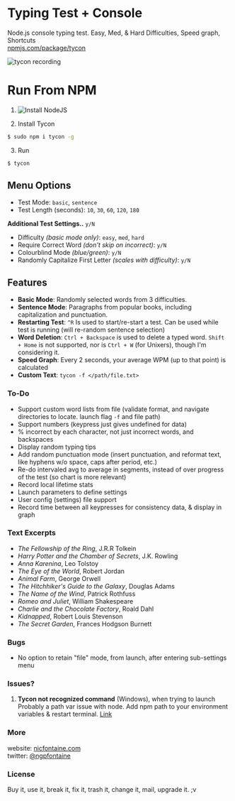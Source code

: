 # Typing Test + Console
Node.js console typing test. Easy, Med, & Hard Difficulties, Speed graph, Shortcuts   
[npmjs.com/package/tycon](https://www.npmjs.com/package/tycon)    

![tycon recording](https://nicfontaine.com/dev/tycon-rec-09.gif)   

# Run From NPM

1. ![Install NodeJS](https://nodejs.org/en/download/)   

2. Install Tycon   
```bash
$ sudo npm i tycon -g
```

3. Run   
```bash
$ tycon
```  

## Menu Options

- Test Mode: `basic`, `sentence`
- Test Length (seconds): `10`, `30`, `60`, `120`, `180` 

**Additional Test Settings..** `y/N`
- Difficulty _(basic mode only)_: `easy`, `med`, `hard`    
- Require Correct Word _(don't skip on incorrect)_: `y/N`
- Colourblind Mode _(blue/green)_: `y/N`
- Randomly Capitalize First Letter _(scales with difficulty)_: `y/N`   

## Features
- **Basic Mode**: Randomly selected words from 3 difficulties.
- **Sentence Mode**: Paragraphs from popular books, including capitalization and punctuation.
- **Restarting Test**: `^R` Is used to start/re-start a test. Can be used while test is running (will re-random sentence selection)
- **Word Deletion**: `Ctrl + Backspace` is used to delete a typed word. `Shift + Home` is not supported, nor is `Ctrl + W` (for Unixers), though I'm considering it.
- **Speed Graph**: Every 2 seconds, your average WPM (up to that point) is calculated
- **Custom Text**: `tycon -f </path/file.txt>`

### To-Do
- Support custom word lists from file (validate format, and navigate directories to locate. launch flag `-f` and file path)
- Support numbers (keypress just gives undefined for data)
- % incorrect by each character, not just incorrect words, and backspaces
- Display random typing tips
- Add random punctuation mode (insert punctuation, and reformat text, like hyphens w/o space, caps after period, etc.)
- Re-do intervaled avg to average in segments, instead of over progress of the test (so chart is more relevant)
- Record local lifetime stats
- Launch parameters to define settings
- User config (settings) file support
- Record time between all keypresses for consistency data, & display in graph

### Text Excerpts
- _The Fellowship of the Ring_, J.R.R Tolkein
- _Harry Potter and the Chamber of Secrets_, J.K. Rowling
- _Anna Karenina_, Leo Tolstoy
- _The Eye of the World_, Robert Jordan
- _Animal Farm_, George Orwell
- _The Hitchhiker's Guide to the Galaxy_, Douglas Adams
- _The Name of the Wind_, Patrick Rothfuss
- _Romeo and Juliet_, William Shakespeare
- _Charlie and the Chocolate Factory_, Roald Dahl
- _Kidnapped_, Robert Louis Stevenson
- _The Secret Garden_, Frances Hodgson Burnett

### Bugs
- No option to retain "file" mode, from launch, after entering sub-settings menu

### Issues?
1. **Tycon not recognized command** (Windows), when trying to launch   
Probably a path var issue with node. Add npm path to your environment variables & restart terminal. [Link](https://stackoverflow.com/questions/27864040/fixing-npm-path-in-windows-8-and-10)

### More
website: [nicfontaine.com](https://nicfontaine.com)  
twitter: [@ngpfontaine](https://twitter.com/ngpfontaine)

### License
Buy it, use it, break it, fix it, trash it, change it, mail, upgrade it. ;v
